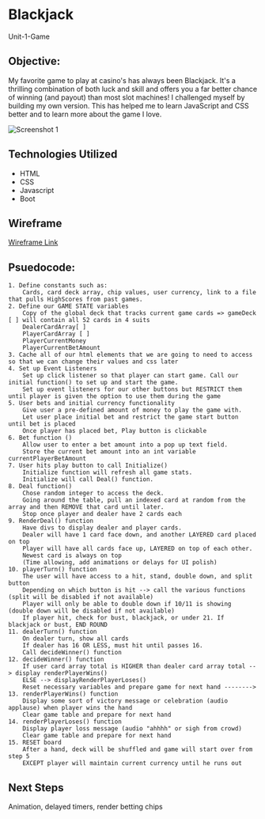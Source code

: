 # Blackjack
Unit-1-Game

## Objective:
My favorite game to play at casino's has always been Blackjack. It's a thrilling combination of both luck and skill and offers you a far better chance of winning (and payout) than most slot machines! I challenged myself by building my own version. This has helped me to learn JavaScript and CSS better and to learn more about the game I love.

![Screenshot 1](https://github.com/cameronbweston/Unit-1-Game/blob/main/screenshots/screen1.png)

## Technologies Utilized
* HTML
* CSS
* Javascript
* Boot

## Wireframe
[Wireframe Link](https://wireframe.cc/upALWn)

## Psuedocode:
	1. Define constants such as:
		Cards, card deck array, chip values, user currency, link to a file that pulls HighScores from past games.
	2. Define our GAME STATE variables
		Copy of the global deck that tracks current game cards => gameDeck [ ] will contain all 52 cards in 4 suits 
		DealerCardArray[ ]
		PlayerCardArray [ ] 
		PlayerCurrentMoney
		PlayerCurrentBetAmount
	3. Cache all of our html elements that we are going to need to access so that we can change their values and css later
	4. Set up Event Listeners
		Set up click listener so that player can start game. Call our initial function() to set up and start the game.
		Set up event listeners for our other buttons but RESTRICT them until player is given the option to use them during the game
	5. User bets and initial currency functionality
		Give user a pre-defined amount of money to play the game with.
		Let user place initial bet and restrict the game start button until bet is placed
		Once player has placed bet, Play button is clickable
	6. Bet function ()
		Allow user to enter a bet amount into a pop up text field.
		Store the current bet amount into an int variable currentPlayerBetAmount
	7. User hits play button to call Initialize()
		Initialize function will refresh all game stats.
		Initialize will call Deal() function.
	8. Deal function()
		Chose random integer to access the deck.
		Going around the table, pull an indexed card at random from the array and then REMOVE that card until later.
		Stop once player and dealer have 2 cards each
	9. RenderDeal() function
		Have divs to display dealer and player cards. 
		Dealer will have 1 card face down, and another LAYERED card placed on top
		Player will have all cards face up, LAYERED on top of each other.
		Newest card is always on top
		(Time allowing, add animations or delays for UI polish)
	10. playerTurn() function
		The user will have access to a hit, stand, double down, and split button
		Depending on which button is hit --> call the various functions (split will be disabled if not available)
		Player will only be able to double down if 10/11 is showing (double down will be disabled if not available)
		If player hit, check for bust, blackjack, or under 21. If blackjack or bust, END ROUND
	11. dealerTurn() function 
		On dealer turn, show all cards
		If dealer has 16 OR LESS, must hit until passes 16.
		Call decideWinner() function
	12. decideWinner() function
		If user card array total is HIGHER than dealer card array total --> display renderPlayerWins()
		ELSE --> displayRenderPlayerLoses()
		Reset necessary variables and prepare game for next hand -------->
	13. renderPlayerWins() function
		Display some sort of victory message or celebration (audio applause) when player wins the hand
		Clear game table and prepare for next hand
	14. renderPlayerLoses() function
		Display player loss message (audio "ahhhh" or sigh from crowd)
		Clear game table and prepare for next hand
	15. RESET board
		After a hand, deck will be shuffled and game will start over from step 5
		EXCEPT player will maintain current currency until he runs out

## Next Steps
Animation, delayed timers, render betting chips
